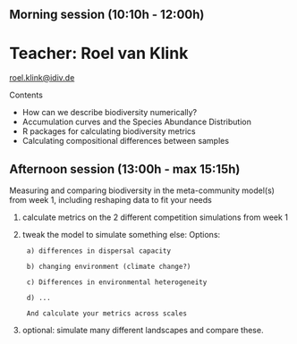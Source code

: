 ## Morning session (10:10h - 12:00h)
# Teacher: Roel van Klink
roel.klink@idiv.de

Contents 
- How can we describe biodiversity numerically?  
- Accumulation curves and the Species Abundance Distribution
- R packages for calculating biodiversity metrics
- Calculating compositional differences between samples


## Afternoon session (13:00h -  max 15:15h)

Measuring and comparing biodiversity in the meta-community model(s) from week 1,
including reshaping data to fit your needs  

1) calculate metrics on the 2 different competition simulations from week 1
2) tweak the model to simulate something else: 
        Options: 
        
        a) differences in dispersal capacity
        
        b) changing environment (climate change?)
        
        c) Differences in environmental heterogeneity
        
        d) ...
        
        And calculate your metrics across scales
        
 3) optional: simulate many different landscapes and compare these.       




